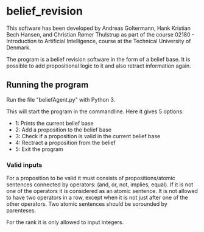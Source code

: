 # belief_revision

This software has been developed by Andreas Goltermann, Hank Kristian Bech Hansen, and Christian Rømer Thulstrup as part of the course 02180 - Introduction to Artificial Intelligence, course at the Technical University of Denmark.

The program is a belief revision software in the form of a belief base. It is possible to add propositional logic to it and also retract information again. 


## Running the program
Run the file "beliefAgent.py" with Python 3. 

This will start the program in the commandline. Here it gives 5 options:

* 1: Prints the current belief base
* 2: Add a proposition to the belief base
* 3: Check if a proposition is valid in the current belief base
* 4: Rectract a proposition from the belief
* 5: Exit the program

### Valid inputs
For a proposition to be valid it must consists of propositions/atomic sentences connected by operators: (and, or, not, implies, equal). If it is not one of the operators it is considered as an atomic sentence. It is not allowed to have two operators in a row, except when it is not just after one of the other operators. Two atomic sentences should be sorounded by parenteses. 

For the rank it is only allowed to input integers. 


